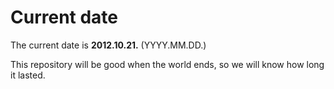 # Current date

The current date is **2012.10.21.** (YYYY.MM.DD.)

This repository will be good when the world ends, so we will know how long it lasted.
